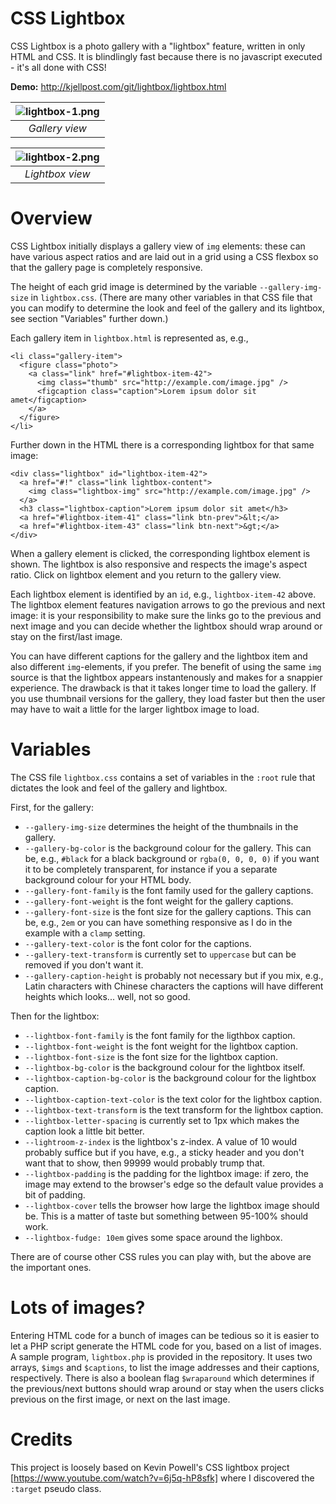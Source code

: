 # CSS Lightbox

CSS Lightbox is a photo gallery with a "lightbox" feature,
written in only HTML and CSS.  It is blindlingly fast because there
is no javascript executed - it's all done with CSS!

**Demo:** http://kjellpost.com/git/lightbox/lightbox.html

| ![lightbox-1.png](http://kjellpost.com/git/lightbox/lightbox-1.png) | 
|:--:| 
| *Gallery view* |

| ![lightbox-2.png](http://kjellpost.com/git/lightbox/lightbox-2.png) | 
|:--:| 
| *Lightbox view* |

# Overview

CSS Lightbox initially displays a gallery view of `img` elements: these can
have various aspect ratios and are laid out in a grid using a CSS flexbox so 
that the gallery page is completely responsive.

The height of each grid image is determined by the variable
`--gallery-img-size` in `lightbox.css`.  (There are many other
variables in that CSS file that you can modify to determine the look and
feel of the gallery and its lightbox, see section "Variables" further down.)

Each gallery item in `lightbox.html` is represented as, e.g.,

```
<li class="gallery-item">
  <figure class="photo">
    <a class="link" href="#lightbox-item-42">
      <img class="thumb" src="http://example.com/image.jpg" />
      <figcaption class="caption">Lorem ipsum dolor sit amet</figcaption>
    </a>
  </figure>
</li>
```

Further down in the HTML there is a corresponding lightbox for that
same image:
```
<div class="lightbox" id="lightbox-item-42">
  <a href="#!" class="link lightbox-content">
    <img class="lightbox-img" src="http://example.com/image.jpg" />
  </a>
  <h3 class="lightbox-caption">Lorem ipsum dolor sit amet</h3>
  <a href="#lightbox-item-41" class="link btn-prev">&lt;</a>
  <a href="#lightbox-item-43" class="link btn-next">&gt;</a>
</div>
```

When a gallery element is clicked, the corresponding lightbox element is shown.
The lightbox is also responsive and respects the image's aspect ratio.
Click on lightbox element and you return to the gallery view.

Each lightbox element is identified by an `id`, e.g., `lightbox-item-42` above.
The lightbox element features navigation arrows to go the previous and next
image: it is your responsibility to make sure the links go to the previous
and next image and you can decide whether the lightbox should wrap around or
stay on the first/last image.

You can have different captions for the gallery and the lightbox item
and also different `img`-elements, if you prefer. The benefit of using the
same `img` source is that the lightbox appears instantenously and makes for
a snappier experience.  The drawback is that it takes longer time to load
the gallery.  If you use thumbnail versions for the gallery, they load faster
but then the user may have to wait a little for the larger lightbox image to load.

# Variables

The CSS file `lightbox.css` contains a set of variables in the `:root`
rule that dictates the look and feel of the gallery and lightbox.

First, for the gallery:

- `--gallery-img-size` determines the height of the thumbnails in the gallery.
- `--gallery-bg-color` is the background colour for the gallery.  This can be,
e.g., `#black` for a black background or `rgba(0, 0, 0, 0)` if you want it to
be completely transparent, for instance if you a separate background colour
for your HTML body.
- `--gallery-font-family` is the font family used for the gallery captions.
- `--gallery-font-weight` is the font weight for the gallery captions.
- `--gallery-font-size` is the font size for the gallery captions.  This can
be, e.g., `2em` or you can have something responsive as I do in the example with
a `clamp` setting.
- `--gallery-text-color` is the font color for the captions.
- `--gallery-text-transform` is currently set to `uppercase` but can be removed
if you don't want it.
- `--gallery-caption-height` is probably not necessary but if you mix, e.g.,
Latin characters with Chinese characters the captions will have different
heights which looks... well, not so good.

Then for the lightbox:

- `--lightbox-font-family` is the font family for the ligthbox caption.
- `--lightbox-font-weight` is the font weight for the lightbox caption.
- `--lightbox-font-size` is the font size for the lightbox caption.
- `--lightbox-bg-color` is the background colour for the lightbox itself.
- `--lightbox-caption-bg-color` is the background colour for the lightbox caption.
- `--lightbox-caption-text-color` is the text color for the lightbox caption.
- `--lightbox-text-transform` is the text transform for the lightbox caption.
- `--lightbox-letter-spacing` is currently set to 1px which makes the caption look a little bit better.
- `--lightroom-z-index` is the lightbox's z-index.  A value of 10 would probably
suffice but if you have, e.g., a sticky header and you don't want that to show,
then 99999 would probably trump that.
- `--lightbox-padding` is the padding for the lightbox image: if zero, the image may
extend to the browser's edge so the default value provides a bit of padding.
- `--lightbox-cover` tells the browser how large the lightbox image should be.
This is a matter of taste but something between 95-100% should work.
- `--lightbox-fudge: 10em` gives some space around the lighbox.

There are of course other CSS rules you can play with, but the above are the
important ones.  

# Lots of images?

Entering HTML code for a bunch of images can be tedious so it is easier
to let a PHP script generate the HTML code for you, based on a list of images.
A sample program, `lightbox.php` is provided in the repository.  It uses
two arrays, `$imgs` and `$captions`, to list the image addresses and their
captions, respectively.  There is also a boolean flag `$wraparound` which
determines if the previous/next buttons should wrap around or stay when
the users clicks previous on the first image, or next on the last image.

# Credits

This project is loosely based on Kevin Powell's CSS lightbox project
[https://www.youtube.com/watch?v=6j5q-hP8sfk]
where I discovered the `:target` pseudo class.
